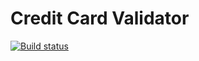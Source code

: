 # Credit Card Validator

[![Build status](https://ci.appveyor.com/api/projects/status/eay8yft71sdq33wx?svg=true)](https://ci.appveyor.com/project/Letruke-007/ahj-homeworks-tree-video-testing)


